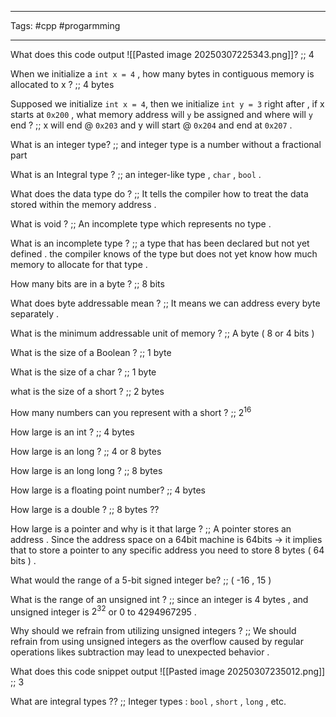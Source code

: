 
___
Tags: #cpp #progarmming 
___

What does this code output ![[Pasted image 20250307225343.png]]? ;; 4


When we initialize a `int x = 4` , how many bytes in contiguous memory is allocated to x ? ;; 4 bytes 


Supposed we initialize `int x = 4`, then we initialize `int y = 3` right after , if x starts at `0x200` , what memory address will `y` be assigned and where will `y` end ? ;; x will end @ `0x203` and y will start @ `0x204` and end at `0x207` . 

What is an integer type? ;; and integer type is a number without a fractional part 

What is an Integral type ? ;; an integer-like type , `char` , `bool` . 

What does the data type do ? ;; It tells the compiler how to treat the data stored within the memory address . 

What is void ? ;; An incomplete type which represents no type  . 

What is an incomplete type ? ;; a type that has been declared but not yet defined . the compiler knows of the type but does not yet know how much memory to allocate for that type . 


How many bits are in a byte ? ;; 8 bits 

What does byte addressable mean ? ;; It means we can address every byte separately . 

What is the minimum addressable unit of memory ? ;; A byte ( 8 or 4 bits ) 

What is the size of a Boolean ? ;; 1 byte

What is the size of a char ? ;; 1 byte

what is the size of a short ? ;; 2 bytes 

How many numbers can you represent with a short ? ;; $2^{16}$

How large is an int ? ;; 4 bytes 

How large is an long ? ;; 4 or 8 bytes 

How large is an long long ? ;; 8 bytes 

How large is a floating point number? ;; 4 bytes 

How large is a double ? ;; 8 bytes ?? 

How large is a pointer and why is it that large ? ;; A pointer stores an address . Since the address space on a 64bit machine is 64bits -> it implies that to store a pointer to any specific address you need to store 8 bytes ( 64 bits ) . 

What would the range of a 5-bit signed integer be? ;; ( -16 , 15 ) 

What is the range of an unsigned int ? ;; since an integer is 4 bytes , and unsigned integer is $2^{32}$ or 0 to 4294967295 . 

Why should we refrain from utilizing unsigned integers ? ;; We should refrain from using unsigned integers as the overflow caused by regular operations likes subtraction may lead to unexpected behavior . 

What does this code snippet output ![[Pasted image 20250307235012.png]] ;; 3 

What are integral types ?? ;; Integer types : `bool` , `short` , `long` , etc. 